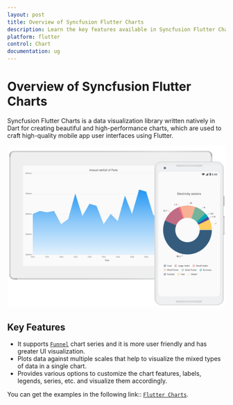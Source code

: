```yaml
---
layout: post
title: Overview of Syncfusion Flutter Charts
description: Learn the key features available in Syncfusion Flutter Charts and overview about SYncfusion Flutter Charts.
platform: flutter
control: Chart
documentation: ug
---
```


# Overview of Syncfusion Flutter Charts

Syncfusion Flutter Charts is a data visualization library written natively in Dart for creating beautiful and high-performance charts, which are used to craft high-quality mobile app user interfaces using Flutter.

![Overview Flutter chart](images/overview/overview.png)

## Key Features

* It supports [`Funnel`](https://www.syncfusion.com/flutter-widgets/flutter-charts/chart-types/funnel-chart) chart series and it is more user friendly and has greater UI visualization.
* Plots data against multiple scales that help to visualize the mixed types of data in a single chart.
* Provides various options to customize the chart features, labels, legends, series, etc. and visualize them accordingly.

You can get the examples in the following link:: [`Flutter Charts`](https://github.com/syncfusion/flutter-examples).